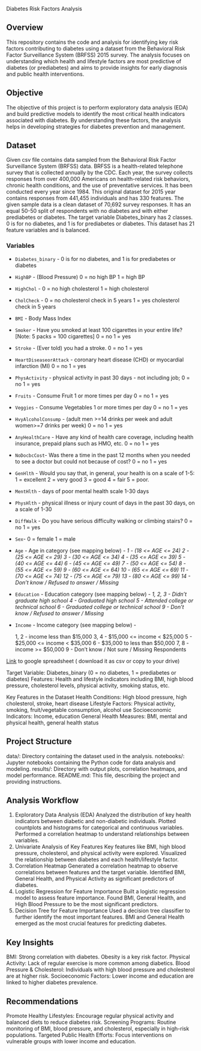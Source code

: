 Diabetes Risk Factors Analysis

## Overview
This repository contains the code and analysis for identifying key risk factors contributing to diabetes using a dataset from the Behavioral Risk Factor Surveillance System (BRFSS) 2015 survey. The analysis focuses on understanding which health and lifestyle factors are most predictive of diabetes (or prediabetes) and aims to provide insights for early diagnosis and public health interventions.

## Objective
The objective of this project is to perform exploratory data analysis (EDA) and build predictive models to identify the most critical health indicators associated with diabetes. By understanding these factors, the analysis helps in developing strategies for diabetes prevention and management.

## Dataset
Given csv file contains data sampled from the Behavioral Risk Factor Surveillance System (BRFSS) data. BRFSS is a health-related telephone survey that is collected annually by the CDC. Each year, the survey collects responses from over 400,000 Americans on health-related risk behaviors, chronic health conditions, and the use of preventative services. It has been conducted every year since 1984. This original dataset for 2015 year contains responses from 441,455 individuals and has 330 features. The given sample data is a clean dataset of 70,692 survey responses. It has an equal 50-50 split of respondents with no diabetes and with either prediabetes or diabetes. The target variable Diabetes_binary has 2 classes. 0 is for no diabetes, and 1 is for prediabetes or diabetes. This dataset has 21 feature variables and is balanced.

### Variables

- `Diabetes_binary` - 0 is for no diabetes, and 1 is for prediabetes or diabetes
- `HighBP` - (Blood Pressure) 0 = no high BP 1 = high BP
- `HighChol` - 0 = no high cholesterol 1 = high cholesterol
- `CholCheck` - 0 = no cholesterol check in 5 years 1 = yes cholesterol check in 5 years
- `BMI` - Body Mass Index
- `Smoker` - Have you smoked at least 100 cigarettes in your entire life? [Note: 5 packs = 100 cigarettes] 0 = no 1 = yes
- `Stroke` - (Ever told) you had a stroke. 0 = no 1 = yes
- `HeartDiseaseorAttack` - coronary heart disease (CHD) or myocardial infarction (MI) 0 = no 1 = yes
- `PhysActivity` - physical activity in past 30 days - not including job; 0 = no 1 = yes
- `Fruits` - Consume Fruit 1 or more times per day 0 = no 1 = yes
- `Veggies` - Consume Vegetables 1 or more times per day 0 = no 1 = yes
- `HvyAlcoholConsump` - (adult men >=14 drinks per week and adult women>=7 drinks per week) 0 = no 1 = yes
- `AnyHealthCare` - Have any kind of health care coverage, including health insurance, prepaid plans such as HMO, etc. 0 = no 1 = yes
- `NoDocbcCost`- Was there a time in the past 12 months when you needed to see a doctor but could not because of cost? 0 = no 1 = yes
- `GenHlth` - Would you say that, in general, your health is on a scale of 1-5: 
1 = excellent 2 = very good 3 = good 4 = fair 5 = poor.
- `MentHlth` - days of poor mental health scale 1-30 days
- `PhysHlth` - physical illness or injury count of days in the past 30 days, on a scale of 1-30
- `DiffWalk` - Do you have serious difficulty walking or climbing stairs? 0 = no 1 = yes
- `Sex`- 0 = female 1 = male
- `Age` - Age in category (see mapping below) -
    *1 - (18 <= AGE <= 24)*
    *2 - (25 <= AGE <= 29)*
    *3 - (30 <= AGE <= 34)*
    *4 - (35 <= AGE <= 39)*
    *5 - (40 <= AGE <= 44)*
    *6 - (45 <= AGE <= 49)*
    *7 - (50 <= AGE <= 54)*
    *8 - (55 <= AGE <= 59)*
    *9 - (60 <= AGE <= 64)*
    *10 - (65 <= AGE <= 69)*
    *11 - (70 <= AGE <= 74)*
    *12 - (75 <= AGE <= 79)*
    *13 - (80 <= AGE <= 99)*
    *14 - Don’t know / Refused to answer / Missing*
    
- `Education` - Education category (see mapping below) -
*1, 2, 3 - Didn’t graduate high school
4 - Graduated high school
5 - Attended college or technical school
6 - Graduated college or technical school
9 - Don’t know / Refused to answer / Missing*
- `Income` - Income category (see mapping below) -
    
    1, 2 - income less than $15,000
    3, 4 - $15,000 <= income < $25,000
    5 - $25,000 <= income < $35,000
    6 - $35,000 to less than $50,000
    7, 8 - income >= $50,000
    9 - Don’t know / Not sure / Missing Respondents
    

[Link](https://docs.google.com/spreadsheets/d/1WHsNhdamxdBXMQG1MoZnJs3XNfwomBB-iirNkUv6gWA/edit?usp=sharing) to google spreadsheet ( download it as csv or copy to your drive)

Target Variable: Diabetes_binary (0 = no diabetes, 1 = prediabetes or diabetes)
Features: Health and lifestyle indicators including BMI, high blood pressure, cholesterol levels, physical activity, smoking status, etc.

Key Features in the Dataset
Health Conditions: High blood pressure, high cholesterol, stroke, heart disease
Lifestyle Factors: Physical activity, smoking, fruit/vegetable consumption, alcohol use
Socioeconomic Indicators: Income, education
General Health Measures: BMI, mental and physical health, general health status

## Project Structure
data/: Directory containing the dataset used in the analysis.
notebooks/: Jupyter notebooks containing the Python code for data analysis and modeling.
results/: Directory with output plots, correlation heatmaps, and model performance.
README.md: This file, describing the project and providing instructions.

## Analysis Workflow
1. Exploratory Data Analysis (EDA)
Analyzed the distribution of key health indicators between diabetic and non-diabetic individuals.
Plotted countplots and histograms for categorical and continuous variables.
Performed a correlation heatmap to understand relationships between variables.
2. Univariate Analysis of Key Features
Key features like BMI, high blood pressure, cholesterol, and physical activity were explored.
Visualized the relationship between diabetes and each health/lifestyle factor.
3. Correlation Heatmap
Generated a correlation heatmap to observe correlations between features and the target variable.
Identified BMI, General Health, and Physical Activity as significant predictors of diabetes.
4. Logistic Regression for Feature Importance
Built a logistic regression model to assess feature importance.
Found BMI, General Health, and High Blood Pressure to be the most significant predictors.
5. Decision Tree for Feature Importance
Used a decision tree classifier to further identify the most important features.
BMI and General Health emerged as the most crucial features for predicting diabetes.

## Key Insights

BMI: Strong correlation with diabetes. Obesity is a key risk factor.
Physical Activity: Lack of regular exercise is more common among diabetics.
Blood Pressure & Cholesterol: Individuals with high blood pressure and cholesterol are at higher risk.
Socioeconomic Factors: Lower income and education are linked to higher diabetes prevalence.

## Recommendations

Promote Healthy Lifestyles: Encourage regular physical activity and balanced diets to reduce diabetes risk.
Screening Programs: Routine monitoring of BMI, blood pressure, and cholesterol, especially in high-risk populations.
Targeted Public Health Efforts: Focus interventions on vulnerable groups with lower income and education.
